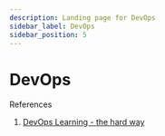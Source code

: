 ```yaml
---
description: Landing page for DevOps
sidebar_label: DevOps
sidebar_position: 5
---
```


# DevOps

References

1. [DevOps Learning - the hard way](https://trello.com/b/ZFVZz4Cd/devops-learning-the-hard-way)
